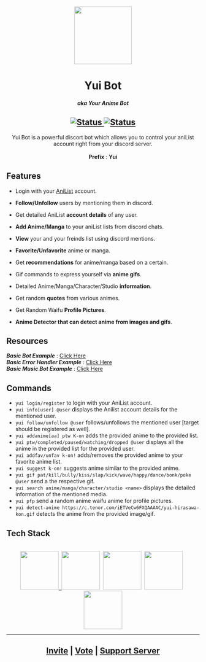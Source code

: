<h1 align="center">
  <img src="https://user-images.githubusercontent.com/66104268/178429171-aa928f34-3056-4de3-bdb1-8e1f7110b343.png" style="width : 150px; height : auto;" />
</h1>

<h1 align="center">Yui Bot</h1>
<h5 align="center">aka Your Anime Bot</h5>


<h2 align="center">
  <a href="https://img.shields.io/badge/Status-online-green?style=for-the-badge">
    <img src="https://img.shields.io/badge/Status-online-green?style=for-the-badge" alt="Status" />
  </a>
  <a href="https://img.shields.io/badge/Python-3.10-blue?style=for-the-badge">
    <img src="https://img.shields.io/badge/Python-3.10-blue?style=for-the-badge" alt="Status" />

  </a>
</h2>

<p align="center">
  Yui Bot is a powerful discort bot which allows you to control your aniList account right from your discord server.<br><br>
  <b>Prefix</b> : <b>Yui</b>
  <br>
</p>

## Features

* Login with your <a href="https://anilist.co/">AniList</a> account.
* **Follow/Unfollow** users by mentioning them in discord.
* Get detailed AniList **account details** of any user.
* **Add Anime/Manga** to your aniList lists from discord chats.
* **View** your and your freinds list using discord mentions.
* **Favorite/Unfavorite** anime or manga.
* Get **recommendations** for anime/manga based on a certain.
* Gif commands to express yourself via **anime gifs**.
* Detailed Anime/Manga/Character/Studio **information**.
* Get random **quotes** from various animes.
* Get Random Waifu **Profile Pictures**.

* **Anime Detector that can detect anime from images and gifs**.

## Resources
***Basic Bot Example*** : [Click Here](https://gist.github.com/EvieePy/d78c061a4798ae81be9825468fe146be)<br>
***Basic Error Handler Example*** : [Click Here](https://gist.github.com/EvieePy/7822af90858ef65012ea500bcecf1612)<br>
***Basic Music Bot Example*** : [Click Here](https://gist.github.com/EvieePy/ab667b74e9758433b3eb806c53a19f34)

## Commands
* `yui login/register` to login with your AniList account.
* `yui info[user] @user` displays the Anilist account details for the mentioned user.
* `yui follow/unfollow @user` follows/unfollows the mentioned user [target should be registered as well].
* `yui addanime[aa] ptw K-on` adds the provided anime to the provided list.
* `yui ptw/completed/paused/watching/dropped @user` displays all the anime in the provided list for the provided user.
* `yui addfav/unfav k-on!` adds/removes the provided anime to your favorite anime list.
* `yui suggest k-on!` suggests anime similar to the provided anime.
* `yui gif pat/kill/bully/kiss/slap/kick/wave/happy/dance/bonk/poke @user` send a the respective gif.
* `yui search anime/manga/character/studio <name>` displays the detailed information of the mentioned media.
* `yui pfp` send a random anime waifu anime for profile pictures.
* `yui detect-anime https://c.tenor.com/iETVeCw6FXQAAAAC/yui-hirasawa-kon.gif` detects the anime from the provided image/gif.

## Tech Stack
<br>
<center>
<a href="https://python.org"><img src="https://user-images.githubusercontent.com/66104268/178435058-ab74f773-42b5-4cb8-b296-7262f442bc2d.png" width=100, height=100</a>&nbsp;&nbsp;<a href="https://pycord.dev/"><img src="https://user-images.githubusercontent.com/66104268/178433923-4661f568-45e8-4e68-a62a-63986de43c9d.png" width=100, height=100/></a>&nbsp;&nbsp;<a href="https://mongodb.com"><img src="https://user-images.githubusercontent.com/66104268/178435579-3b56bec8-2df8-4498-a1a0-3380d7e89490.png" width=100, height=100/></a>&nbsp;&nbsp;<a href="https://graphql.org/"><img src="https://user-images.githubusercontent.com/66104268/178436218-f1e0705e-7e79-408c-89b1-59895306b267.svg" width=100, height=100/></a>&nbsp;&nbsp;<a href="https://anilist.co/"><img src="https://user-images.githubusercontent.com/66104268/178436581-57d8197f-7059-4398-bc18-adc3b798d1fb.svg" width=100, height=100/></a>
</center>

<hr />
<h2 align="center">
  <a href="https://discord.com/api/oauth2/authorize?client_id=908384747393286174&permissions=277025647680&scope=bot%20applications.commands">Invite</a> | <a href="https://top.gg/bot/908384747393286174/vote">Vote</a> | <a href="https://discord.gg/CUvsyarbUC">Support Server</a>
</h2>

